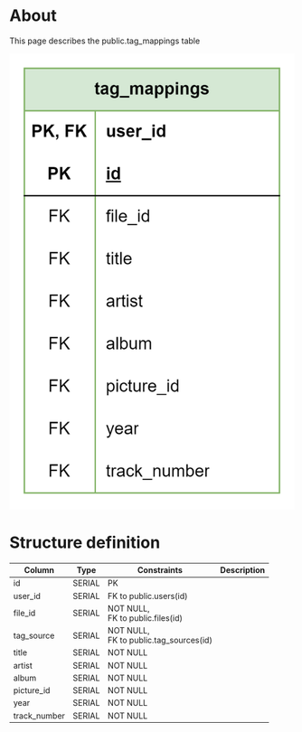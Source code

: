 # About  

This page describes the public.tag_mappings table  

![Alt text](tag_mappings.png)

# Structure definition  

| Column | Type | Constraints | Description |
| - | - | - | - |
| id | SERIAL | PK |
| user_id | SERIAL | FK to public.users(id) |
| file_id | SERIAL | NOT NULL,<br/> FK to public.files(id) |
| tag_source | SERIAL | NOT NULL,<br/> FK to public.tag_sources(id) |
| title | SERIAL | NOT NULL |
| artist | SERIAL | NOT NULL |
| album | SERIAL | NOT NULL |
| picture_id | SERIAL | NOT NULL |
| year | SERIAL | NOT NULL |
| track_number | SERIAL | NOT NULL |